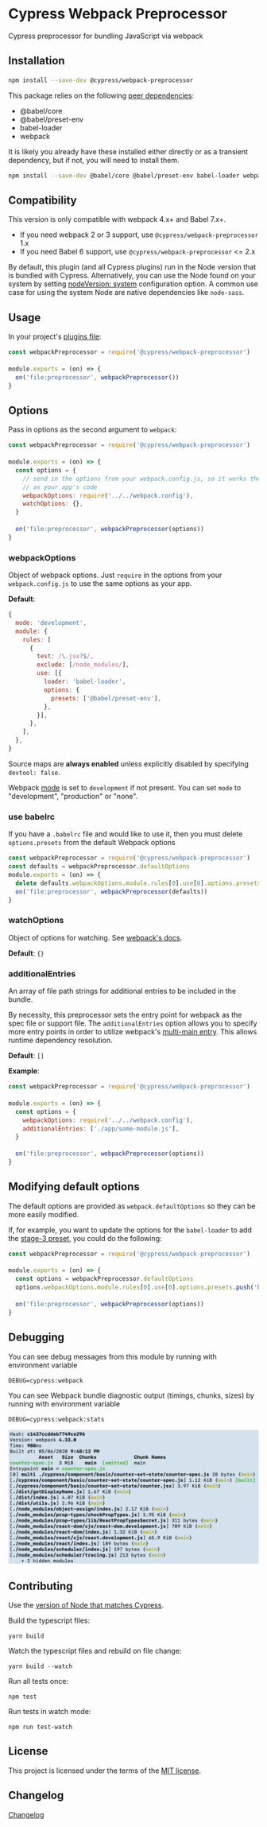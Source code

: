 # Cypress Webpack Preprocessor

Cypress preprocessor for bundling JavaScript via webpack

## Installation

```sh
npm install --save-dev @cypress/webpack-preprocessor
```

This package relies on the following [peer dependencies](https://docs.npmjs.com/files/package.json#peerdependencies):

* @babel/core
* @babel/preset-env
* babel-loader
* webpack

It is likely you already have these installed either directly or as a transient dependency, but if not, you will need to install them.

```sh
npm install --save-dev @babel/core @babel/preset-env babel-loader webpack
```

## Compatibility

This version is only compatible with webpack 4.x+ and Babel 7.x+.

* If you need webpack 2 or 3 support, use `@cypress/webpack-preprocessor` 1.x
* If you need Babel 6 support, use `@cypress/webpack-preprocessor` <= 2.x

By default, this plugin (and all Cypress plugins) run in the Node version that is bundled with Cypress. Alternatively, you can use the Node found on your system by setting [nodeVersion: system](https://on.cypress.io/configuration#Node-version) configuration option. A common use case for using the system Node are native dependencies like `node-sass`.

## Usage

In your project's [plugins file](https://on.cypress.io/guides/tooling/plugins-guide.html):

```javascript
const webpackPreprocessor = require('@cypress/webpack-preprocessor')

module.exports = (on) => {
  on('file:preprocessor', webpackPreprocessor())
}
```

## Options

Pass in options as the second argument to `webpack`:

```javascript
const webpackPreprocessor = require('@cypress/webpack-preprocessor')

module.exports = (on) => {
  const options = {
    // send in the options from your webpack.config.js, so it works the same
    // as your app's code
    webpackOptions: require('../../webpack.config'),
    watchOptions: {},
  }

  on('file:preprocessor', webpackPreprocessor(options))
}
```

### webpackOptions

Object of webpack options. Just `require` in the options from your `webpack.config.js` to use the same options as your app.

**Default**:

```javascript
{
  mode: 'development',
  module: {
    rules: [
      {
        test: /\.jsx?$/,
        exclude: [/node_modules/],
        use: [{
          loader: 'babel-loader',
          options: {
            presets: ['@babel/preset-env'],
          },
        }],
      },
    ],
  },
}
```

Source maps are **always enabled** unless explicitly disabled by specifying `devtool: false`.

Webpack [mode](https://webpack.js.org/configuration/mode/) is set to `development` if not present. You can set `mode` to "development", "production" or "none".

### use babelrc

If you have a `.babelrc` file and would like to use it, then you must delete `options.presets` from the default Webpack options

```js
const webpackPreprocessor = require('@cypress/webpack-preprocessor')
const defaults = webpackPreprocessor.defaultOptions
module.exports = (on) => {
  delete defaults.webpackOptions.module.rules[0].use[0].options.presets
  on('file:preprocessor', webpackPreprocessor(defaults))
}
```

### watchOptions

Object of options for watching. See [webpack's docs](https://webpack.js.org/configuration/watch).

**Default**: `{}`

### additionalEntries

An array of file path strings for additional entries to be included in the bundle.

By necessity, this preprocessor sets the entry point for webpack as the spec file or support file. The `additionalEntries` option allows you to specify more entry points in order to utilize webpack's [multi-main entry](https://webpack.js.org/concepts/entry-points/#single-entry-shorthand-syntax). This allows runtime dependency resolution.

**Default**: `[]`

**Example**:

```javascript
const webpackPreprocessor = require('@cypress/webpack-preprocessor')

module.exports = (on) => {
  const options = {
    webpackOptions: require('../../webpack.config'),
    additionalEntries: ['./app/some-module.js'],
  }

  on('file:preprocessor', webpackPreprocessor(options))
}
```

## Modifying default options

The default options are provided as `webpack.defaultOptions` so they can be more easily modified.

If, for example, you want to update the options for the `babel-loader` to add the [stage-3 preset](https://babeljs.io/docs/plugins/preset-stage-3/), you could do the following:

```javascript
const webpackPreprocessor = require('@cypress/webpack-preprocessor')

module.exports = (on) => {
  const options = webpackPreprocessor.defaultOptions
  options.webpackOptions.module.rules[0].use[0].options.presets.push('babel-preset-stage-3')

  on('file:preprocessor', webpackPreprocessor(options))
}
```

## Debugging

You can see debug messages from this module by running with environment variable

```
DEBUG=cypress:webpack
```

You can see Webpack bundle diagnostic output (timings, chunks, sizes) by running with environment variable

```
DEBUG=cypress:webpack:stats
```
![Webpack stats](images/webpack-stats.png)

## Contributing

Use the [version of Node that matches Cypress](https://github.com/cypress-io/cypress/blob/develop/.node-version).

Build the typescript files:

```shell
yarn build
```

Watch the typescript files and rebuild on file change:

```shell
yarn build --watch
```

Run all tests once:

```shell
npm test
```

Run tests in watch mode:

```shell
npm run test-watch
```

## License

This project is licensed under the terms of the [MIT license](/LICENSE.md).

[semantic-image]: https://img.shields.io/badge/%20%20%F0%9F%93%A6%F0%9F%9A%80-semantic--release-e10079.svg
[semantic-url]: https://github.com/semantic-release/semantic-release

## Changelog

[Changelog](./CHANGELOG.md)
